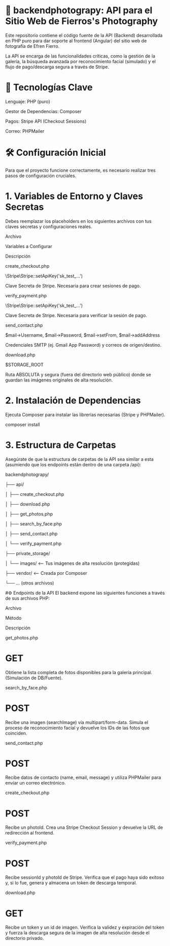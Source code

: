 # 📸 backendphotograpy: API para el Sitio Web de Fierros's Photography
Este repositorio contiene el código fuente de la API (Backend) desarrollada en PHP puro para dar soporte al frontend (Angular) del sitio web de fotografía de Efren Fierro.

La API se encarga de las funcionalidades críticas, como la gestión de la galería, la búsqueda avanzada por reconocimiento facial (simulado) y el flujo de pago/descarga segura a través de Stripe.

# 🚀 Tecnologías Clave
Lenguaje: PHP (puro)

Gestor de Dependencias: Composer

Pagos: Stripe API (Checkout Sessions)

Correo: PHPMailer

# 🛠️ Configuración Inicial
Para que el proyecto funcione correctamente, es necesario realizar tres pasos de configuración cruciales.

# 1. Variables de Entorno y Claves Secretas
Debes reemplazar los placeholders en los siguientes archivos con tus claves secretas y configuraciones reales.

Archivo

Variables a Configurar

Descripción

create_checkout.php

\Stripe\Stripe::setApiKey('sk_test_...')

Clave Secreta de Stripe. Necesaria para crear sesiones de pago.

verify_payment.php

\Stripe\Stripe::setApiKey('sk_test_...')

Clave Secreta de Stripe. Necesaria para verificar la sesión de pago.

send_contact.php

$mail->Username, $mail->Password, $mail->setFrom, $mail->addAddress

Credenciales SMTP (ej. Gmail App Password) y correos de origen/destino.

download.php

$STORAGE_ROOT

Ruta ABSOLUTA y segura (fuera del directorio web público) donde se guardan las imágenes originales de alta resolución.

# 2. Instalación de Dependencias
Ejecuta Composer para instalar las librerías necesarias (Stripe y PHPMailer).

composer install

# 3. Estructura de Carpetas
Asegúrate de que la estructura de carpetas de la API sea similar a esta (asumiendo que los endpoints están dentro de una carpeta /api):

backendphotograpy/


├── api/


│   ├── create_checkout.php


│   ├── download.php


│   ├── get_photos.php


│   ├── search_by_face.php


│   ├── send_contact.php


│   └── verify_payment.php


├── private_storage/


│   └── images/  <-- Tus imágenes de alta resolución (protegidas)


├── vendor/      <-- Creada por Composer


└── ... (otros archivos)



#⚙️ Endpoints de la API
El backend expone las siguientes funciones a través de sus archivos PHP:

Archivo

Método

Descripción

get_photos.php

# GET

Obtiene la lista completa de fotos disponibles para la galería principal. (Simulación de DB/Fuente).

search_by_face.php

# POST

Recibe una imagen (searchImage) vía multipart/form-data. Simula el proceso de reconocimiento facial y devuelve los IDs de las fotos que coinciden.

send_contact.php

# POST

Recibe datos de contacto (name, email, message) y utiliza PHPMailer para enviar un correo electrónico.

create_checkout.php

# POST

Recibe un photoId. Crea una Stripe Checkout Session y devuelve la URL de redirección al frontend.

verify_payment.php

# POST

Recibe sessionId y photoId de Stripe. Verifica que el pago haya sido exitoso y, si lo fue, genera y almacena un token de descarga temporal.

download.php

# GET

Recibe un token y un id de imagen. Verifica la validez y expiración del token y fuerza la descarga segura de la imagen de alta resolución desde el directorio privado.
